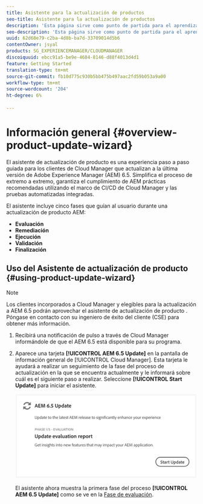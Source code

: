 ```yaml
---
title: Asistente para la actualización de productos
seo-title: Asistente para la actualización de productos
description: 'Esta página sirve como punto de partida para el aprendizaje del Asistente para la actualización de productos. '
seo-description: 'Esta página sirve como punto de partida para el aprendizaje del Asistente para la actualización de productos. '
uuid: 62d68e79-c2ba-4d8b-ba7d-33709014d5b6
contentOwner: jsyal
products: SG_EXPERIENCEMANAGER/CLOUDMANAGER
discoiquuid: ebcc91a5-be9e-4684-8146-d88f4013d4d1
feature: Getting Started
translation-type: tm+mt
source-git-commit: fb10d775c930b5bb475b497aac2fd59b053a9a00
workflow-type: tm+mt
source-wordcount: '204'
ht-degree: 6%

---
```



# Información general {#overview-product-update-wizard}

El asistente de actualización de producto es una experiencia paso a paso guiada para los clientes de Cloud Manager que actualizan a la última versión de Adobe Experience Manager (AEM) 6.5. Simplifica el proceso de extremo a extremo, garantiza el cumplimiento de AEM prácticas recomendadas utilizando el marco de CI/CD de Cloud Manager y las pruebas automatizadas integradas.

El asistente incluye cinco fases que guían al usuario durante una actualización de producto AEM:

* **Evaluación**
* **Remediación**
* **Ejecución**
* **Validación**
* **Finalización**


## Uso del Asistente de actualización de producto {#using-product-update-wizard}

>[!NOTE]
>
>Los clientes incorporados a Cloud Manager y elegibles para la actualización a AEM 6.5 podrán aprovechar el asistente de actualización de producto . Póngase en contacto con su ingeniero de éxito del cliente (CSE) para obtener más información.

1. Recibirá una notificación de pulso a través de Cloud Manager informándole de que el AEM 6.5 está disponible para su programa.

1. Aparece una tarjeta **[!UICONTROL AEM 6.5 Update]** en la pantalla de información general de [!UICONTROL Cloud Manager]. Esta tarjeta le ayudará a realizar un seguimiento de la fase del proceso de actualización en la que se encuentra actualmente y le informará sobre cuál es el siguiente paso a realizar. Seleccione **[!UICONTROL Start Update]** para iniciar el asistente.

   ![](assets/Start-Update.png)

   El asistente ahora muestra la primera fase del proceso **[!UICONTROL AEM 6.5 Update]** como se ve en la [Fase de evaluación](evaluation.md).
